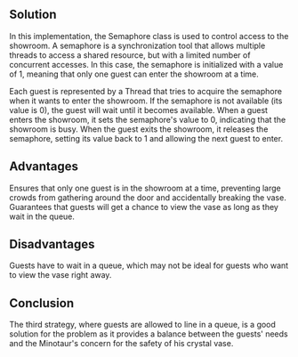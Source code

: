 ## Solution

In this implementation, the Semaphore class is used to control access to the showroom. A semaphore is a synchronization tool that allows multiple threads to access a shared resource, but with a limited number of concurrent accesses. In this case, the semaphore is initialized with a value of 1, meaning that only one guest can enter the showroom at a time.

Each guest is represented by a Thread that tries to acquire the semaphore when it wants to enter the showroom. If the semaphore is not available (its value is 0), the guest will wait until it becomes available. When a guest enters the showroom, it sets the semaphore's value to 0, indicating that the showroom is busy. When the guest exits the showroom, it releases the semaphore, setting its value back to 1 and allowing the next guest to enter.

## Advantages

Ensures that only one guest is in the showroom at a time, preventing large crowds from gathering around the door and accidentally breaking the vase.
Guarantees that guests will get a chance to view the vase as long as they wait in the queue.

## Disadvantages

Guests have to wait in a queue, which may not be ideal for guests who want to view the vase right away.

## Conclusion

The third strategy, where guests are allowed to line in a queue, is a good solution for the problem as it provides a balance between the guests' needs and the Minotaur's concern for the safety of his crystal vase.
